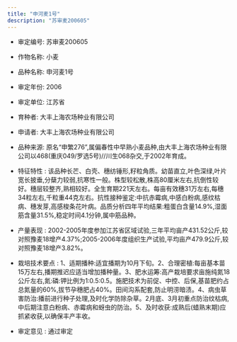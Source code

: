 ```yaml
---
title: "申河麦1号"
description: "苏审麦200605"
---
```

* 审定编号:  苏审麦200605

*  作物名称:  小麦

*  品种名称:  申河麦1号

*  审定年份:  2006

*  审定单位:  江苏省

* 育种者:  大丰上海农场种业有限公司

*  申请者:  大丰上海农场种业有限公司

*  品种来源:  原名“申繁276”,属偏春性中早熟小麦品种,由大丰上海农场种业有限公司以468(重庆049/罗选5号)//川生068杂交,于2002年育成。

*  特征特性 : 
该品种长芒、白壳、穗纺锤形,籽粒角质。幼苗直立,叶色深绿,叶片宽长披垂,分蘖力较弱,抗寒性一般。株型较松散,株高80厘米左右,抗倒性较好。穗层较整齐,熟相较好。全生育期221天左右。每亩有效穗31万左右,每穗34粒左右,千粒重44克左右。抗性接种鉴定:中抗赤霉病,中感白粉病,感纹枯病、穗发芽,高感梭条花叶病。品质分析四年平均结果:粗蛋白含量14.9%,湿面筋含量31.5%,稳定时间4.1分钟,属中筋品种。
 
*  产量表现 : 
2002-2005年度参加江苏省区域试验,三年平均亩产431.52公斤,较对照豫麦18增产4.37%;2005-2006年度组织生产试验,平均亩产479.9公斤,较对照豫麦18增产3.82%。

*  栽培技术要点 : 
1、适期播种:适宜播期为10月下旬。2、合理密植:每亩基本苗15万左右,播期推迟应适当增加播种量。3、肥水运筹:高产栽培要求亩施纯氮18公斤左右,氮:磷:钾比例为1:0.5:0.5。施肥技术为前促、中控、后保,基苗肥约占总氮量的60%,拔节孕穗肥占40%。田间沟系配套,防止明涝暗渍。4、病虫草害防治:播前进行种子处理,及时化学防除杂草。2月底、3月初重点防治纹枯病,中后期注意白粉病、赤霉病和蚜虫的防治。5、及时收获:成熟后(蜡熟末期)应抓紧收获,以确保丰产丰收。

*  审定意见 : 
通过审定
